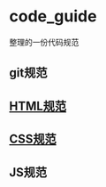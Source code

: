 # code_guide

整理的一份代码规范

## git规范

## [HTML规范](./HTML_GUIDE.md)

## [CSS规范](./CSS_GUIDE.md)

## JS规范
